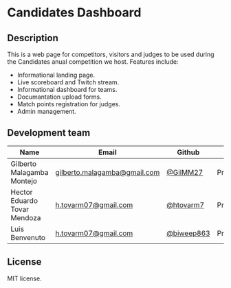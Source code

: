 # Candidates Dashboard

## Description

This is a web page for competitors, visitors and judges to be used during the Candidates anual competition we host. Features include:

- Informational landing page.
- Live scoreboard and Twitch stream.
- Informational dashboard for teams.
- Documantation upload forms.
- Match points registration for judges.
- Admin management.

## Development team

| Name                       | Email                                                               | Github                                 | Role       |
| -------------------------- | ------------------------------------------------------------------- | -------------------------------------- | ---------- |
| Gilberto Malagamba Montejo | [gilberto.malagamba@gmail.com](mailto:gilberto.malagamba@gmail.com) | [@GilMM27](https://github.com/GilMM27) | Programmer |
| Hector Eduardo Tovar Mendoza | [h.tovarm07@gmail.com](mailto:h.tovarm07@gmail.com) | [@htovarm7](https://github.com/htovarm7) | Programmer
| Luis Benvenuto | [h.tovarm07@gmail.com](mailto:luiss.benvenuto@gmail.com) | [@biweep863](https://github.com/biweep863) | Programmer

## License

MIT license.
